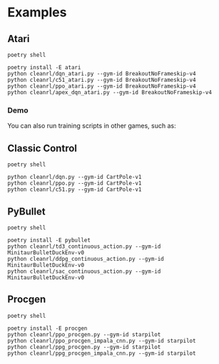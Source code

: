 # Examples

## Atari
```
poetry shell

poetry install -E atari
python cleanrl/dqn_atari.py --gym-id BreakoutNoFrameskip-v4
python cleanrl/c51_atari.py --gym-id BreakoutNoFrameskip-v4
python cleanrl/ppo_atari.py --gym-id BreakoutNoFrameskip-v4
python cleanrl/apex_dqn_atari.py --gym-id BreakoutNoFrameskip-v4
```
### Demo

<script id="asciicast-443625" src="https://asciinema.org/a/443625.js" async></script>

You can also run training scripts in other games, such as:

## Classic Control
```
poetry shell

python cleanrl/dqn.py --gym-id CartPole-v1
python cleanrl/ppo.py --gym-id CartPole-v1
python cleanrl/c51.py --gym-id CartPole-v1
```

## PyBullet
```
poetry shell

poetry install -E pybullet
python cleanrl/td3_continuous_action.py --gym-id MinitaurBulletDuckEnv-v0
python cleanrl/ddpg_continuous_action.py --gym-id MinitaurBulletDuckEnv-v0
python cleanrl/sac_continuous_action.py --gym-id MinitaurBulletDuckEnv-v0
```

## Procgen 
```
poetry shell

poetry install -E procgen
python cleanrl/ppo_procgen.py --gym-id starpilot
python cleanrl/ppo_procgen_impala_cnn.py --gym-id starpilot
python cleanrl/ppg_procgen.py --gym-id starpilot
python cleanrl/ppg_procgen_impala_cnn.py --gym-id starpilot
```


